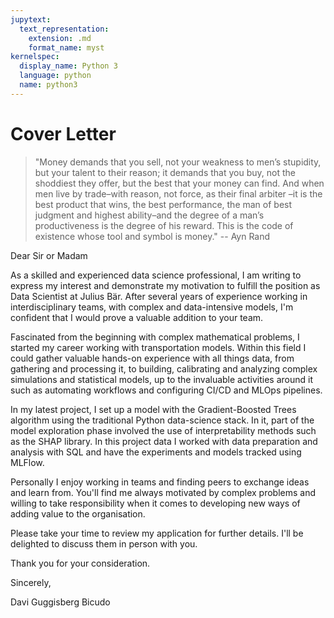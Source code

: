 ```yaml
---
jupytext:
  text_representation:
    extension: .md
    format_name: myst
kernelspec:
  display_name: Python 3
  language: python
  name: python3
---
```


# Cover Letter

> \"Money demands that you sell, not your weakness to men’s stupidity, 
> but your talent to their reason; it demands that you buy, not the 
> shoddiest they offer, but the best that your money can find. 
> And when men live by trade–with reason, not force, as their final arbiter
> –it is the best product that wins, the best performance, the man of 
> best judgment and highest ability–and the degree of a man’s 
> productiveness is the degree of his reward. 
> This is the code of existence whose tool and symbol is money.\" 
> -- Ayn Rand

Dear Sir or Madam

As a skilled and experienced data science professional, I am writing to express my interest
and demonstrate my motivation to fulfill the position as Data Scientist at Julius Bär. 
After several years of experience working in interdisciplinary teams, with complex and data-intensive models, 
I'm confident that I would prove a valuable addition to your team. 

Fascinated from the beginning with complex mathematical problems, I started my career working 
with transportation models. 
Within this field I could gather valuable hands-on experience with all things data,
from gathering and processing it, to building, calibrating and analyzing complex simulations and statistical models,
up to the invaluable activities around it such as automating workflows and configuring CI/CD and MLOps pipelines.

In my latest project, I set up a model with the Gradient-Boosted Trees algorithm using
the traditional Python data-science stack. In it, part of the model exploration phase involved 
the use of interpretability methods such as the SHAP library. 
In this project data I worked with data preparation and analysis with SQL and have 
the experiments and models tracked using MLFlow. 

Personally I enjoy working in teams and finding peers to exchange ideas and learn from. 
You'll find me always motivated by complex problems and willing to take responsibility 
when it comes to developing new ways of adding value to the organisation. 

Please take your time to review my application for further details. 
I'll be delighted to discuss them in person with you.

Thank you for your consideration.

Sincerely,

Davi Guggisberg Bicudo
